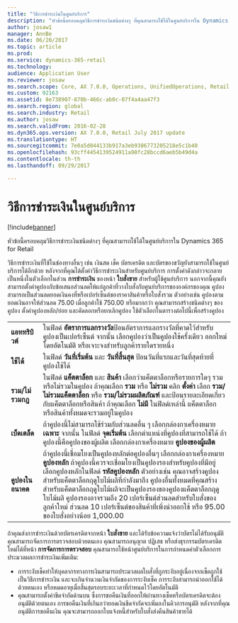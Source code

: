 ```yaml
---
title: "วิธีการชำระเงินในศูนย์บริการ"
description: "หัวข้อนี้ครอบคลุมวิธีการชำระเงินชนิดต่างๆ ที่คุณสามารถใช้ได้ในศูนย์บริการใน Dynamics 365 for Retail"
author: josaw1
manager: AnnBe
ms.date: 06/20/2017
ms.topic: article
ms.prod: 
ms.service: dynamics-365-retail
ms.technology: 
audience: Application User
ms.reviewer: josaw
ms.search.scope: Core, AX 7.0.0, Operations, UnifiedOperations, Retail
ms.custom: 92163
ms.assetid: 8e738907-870b-466c-ab0c-07f4a4aa47f3
ms.search.region: global
ms.search.industry: Retail
ms.author: josaw
ms.search.validFrom: 2016-02-28
ms.dyn365.ops.version: AX 7.0.0, Retail July 2017 update
ms.translationtype: HT
ms.sourcegitcommit: 7e0a5d044133b917a3eb9386773205218e5c1b40
ms.openlocfilehash: 93cff4454139524911a98fc28bccd6aeb5b49d4a
ms.contentlocale: th-th
ms.lasthandoff: 09/29/2017

---
```


# <a name="payment-methods-in-a-call-center"></a>วิธีการชำระเงินในศูนย์บริการ

[!include[banner](includes/banner.md)]


หัวข้อนี้ครอบคลุมวิธีการชำระเงินชนิดต่างๆ ที่คุณสามารถใช้ได้ในศูนย์บริการใน Dynamics 365 for Retail

วิธีการชำระเงินที่ใช้ในช่องทางอื่นๆ เช่น เงินสด เช็ค บัตรเครดิต และบัตรของขวัญยังสามารถใช้ในศูนย์บริการได้อีกด้วย หลังจากที่คุณได้ตั้งค่าวิธีการชำระเงินสำหรับศูนย์บริการ การตั้งค่าดังกล่าวจะกลายเป็นหนึ่งในตัวเลือกในส่วน **การชำระเงิน** ของหน้า **ใบสั่งขาย** สำหรับผู้ใช้ศูนย์บริการ นอกจากนี้คุณยังสามารถตั้งค่าคูปองกับข้อเสนอส่วนลดให้แก่ลูกค้าที่วางใบสั่งกับศูนย์บริการขององค์กรของคุณ คูปองสามารถเป็นส่วนลดยอดเงินคงที่หรือเปอร์เซ็นต์ของราคาสินค้าหรือใบสั่งรวม ตัวอย่างเช่น คูปองตามยอดเงินอาจให้ส่วนลด 75.00 เมื่อลูกค้าใช้ 750.00 หรือมากกว่า คุณสามารถสร้างชนิดต่างๆ ของคูปอง ตั้งค่าคูปองหลัก/ย่อย และคัดลอกหรือยกเลิกคูปอง ใช้ตัวเลือกในตารางต่อไปนี้เพื่อสร้างคูปอง

|                           |                                                                                                                                                                                                                                                                                                                                                                                                                                                                                                                                                                                                                             |
|---------------------------|-----------------------------------------------------------------------------------------------------------------------------------------------------------------------------------------------------------------------------------------------------------------------------------------------------------------------------------------------------------------------------------------------------------------------------------------------------------------------------------------------------------------------------------------------------------------------------------------------------------------------------|
| **แอททริบิวต์**             | ในฟิลด์ **อัตราการแลกรางวัล**ป้อนอัตราการแลกรางวัลที่คาดไว้สำหรับคูปองเป็นเปอร์เซ็นต์ จากนั้น เลือกคูปองว่าเป็นคูปองใช้ครั้งเดียว ออกใหม่โดยอัตโนมัติ หรือเจาะจงสำหรับลูกค้ารายใดรายหนึ่ง                                                                                                                                                                                                                                                                                                                                                                                       |
| **ใช้ได้**                 | ในฟิลด์ **วันที่เริ่มต้น** และ **วันที่สิ้นสุด** ป้อนวันที่แรกและวันที่สุดท้ายที่คูปองใช้ได้                                                                                                                                                                                                                                                                                                                                                                                                                                                                                                                     |
| **รวม/ไม่รวมกฎ** | ในฟิลด์ **แค็ตตาล็อก** และ **สินค้า** เลือกว่าแค็ตตาล็อกหรือรายการใดๆ รวมหรือไม่รวมในคูปอง ถ้าคุณเลือก **รวม** หรือ **ไม่รวม** คลิก **ตั้งค่า** เลือก **รวม/ไม่รวมแค็ตตาล็อก** หรือ **รวม/ไม่รวมผลิตภัณฑ์** และป้อนรายละเอียดเกี่ยวกับแค็ตตาล็อกหรือสินค้า ถ้าคุณเลือก **ไม่มี** ในฟิลด์เหล่านี้ แค็ตตาล็อกหรือสินค้าทั้งหมดจะรวมอยู่ในคูปอง                                                                                                                                                                                                                          |
| **เบ็ดเตล็ด**         | ถ้าคูปองนี้ไม่สามารถใช้ร่วมกับส่วนลดอื่น ๆ เลือกกล่องกาเครื่องหมาย **เฉพาะ** จากนั้น ในฟิลด์ **จุดเริ่มต้น** เลือกตำแหน่งที่คูปองที่สามารถใช้ได้ ถ้าคูปองนี้คือคูปองของผู้ผลิต เลือกกล่องกาเครื่องหมาย **คูปองของผู้ผลิต**                                                                                                                                                                                                                                                                                                                                                                |
| **คูปองในอนาคต**         | ถ้าคูปองนี้เชื่อมโยงเป็นคูปองหลักต่อคูปองอื่นๆ เลือกกล่องกาเครื่องหมาย **คูปองหลัก** ถ้าคูปองนี้ควรจะเชื่อมโยงเป็นคูปองรองสำหรับคูปองที่มีอยู่ เลือกคูปองหลักในฟิลด์ **รหัสคูปองหลัก** ตัวอย่างเช่น คุณอาจสร้างคูปองสำหรับแค็ตตาล็อกฤดูใบไม้ผลิที่กำลังมาถึง คูปองอื่นทั้งหมดที่คุณสร้างสำหรับแค็ตตาล็อกฤดูใบไม้ผลิจะเป็นคูปองรองของคูปองแค็ตตาล็อกฤดูใบไม้ผลิ คูปองรองอาจรวมถึง 20 เปอร์เซ็นต์ส่วนลดสำหรับใบสั่งของลูกค้าใหม่ ส่วนลด 10 เปอร์เซ็นต์ของสินค้าที่เพิ่งนำออกใช้ หรือ 95.00 ของใบสั่งอย่างน้อย 1,000.00 |

ถ้าคุณส่งการชำระเงินด้วยบัตรเครดิตจากหน้า **ใบสั่งขาย** และได้รับข้อความแจ้งว่าบัตรไม่ได้รับอนุมัติ คุณสามารถจัดการการตรวจสอบด้วยตนเอง คุณสามารถอนุญาต ปฏิเสธ หรือส่งธุรกรรมบัตรเครดิตใหม่ได้ที่หน้า **การจัดการการตรวจสอบ** คุณสามารถใช้หน้าศูนย์บริการในการกำหนดค่าตัวเลือกการประมวลผลการชำระเงินเพิ่มเติม:

-   การระงับเช็คทำให้บุคลากรทางการเงินสามารถประมวลผลใบสั่งที่ถูกระงับอยู่เนื่องจากเช็คถูกใช้เป็นวิธีการชำระเงิน และจะเกินจำนวนเงินจำกัดของการระงับเช็ค การระงับสามารถนำออกใช้ได้ด้วยตนเอง หรือหมดอายุเมื่อสิ้นสุดรอบระยะเวลาที่กำหนดไว้โดยอัตโนมัติ
-   คุณสามารถตั้งค่าขีดจำกัดด้านบน ซึ่งการขอคืนเงินที่ออกให้ผ่านทางเช็คหรือบัตรเครดิตจะต้องอนุมัติด้วยตนเอง การขอคืนเงินที่เกินกว่ายอดเงินขีดจำกัดจะเพิ่มลงในคิวการอนุมัติ หลังจากที่คุณอนุมัติการขอคืนเงิน คุณจะสามารถออกใบแจ้งหนี้สำหรับใบสั่งส่งคืนสินค้าขายได้





